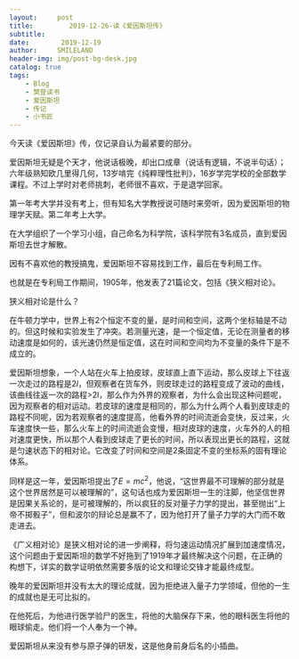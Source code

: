 ```yaml
---
layout:     post
title:         2019-12-26-读《爱因斯坦传》
subtitle:   
date:        2019-12-19
author:     SMILELAND
header-img: img/post-bg-desk.jpg
catalog: true
tags:
    - Blog
    - 樊登读书
    - 爱因斯坦
    - 传记
    - 小书匠
---
```


今天读《爱因斯坦》传，仅记录自认为最紧要的部分。

爱因斯坦无疑是个天才，他说话极晚，却出口成章（说话有逻辑，不说半句话）；六年级熟知欧几里得几何，13岁啃完《纯粹理性批判》，16岁学完学校的全部数学课程。不过上学时对老师挑刺，老师很不喜欢，于是退学回家。

第一年考大学并没有考上，但有知名大学教授说可随时来旁听，因为爱因斯坦的物理学天赋。第二年考上大学。

在大学组织了一个学习小组，自己命名为科学院，该科学院有3名成员，直到爱因斯坦去世才解散。

因有不喜欢他的教授搞鬼，爱因斯坦不容易找到工作，最后在专利局工作。

也就是在专利局工作期间，1905年，他发表了21篇论文，包括《狭义相对论》。

狭义相对论是什么？

在牛顿力学中，世界上有2个恒定不变的量，是时间和空间，这两个坐标轴是不动的。但这时候和实验发生了冲突。若测量光速，是一个恒定值，无论在测量者的移动速度是如何的，该光速仍然是恒定值，这在时间和空间均为不变量的条件下是不成立的。

爱因斯坦想象，一个人站在火车上拍皮球，皮球直上直下运动，那么皮球上下往返一次走过的路程是$2l$，但观察者在货车外，则皮球走过的路程变成了波动的曲线，该曲线往返一次的路程>2l，那么作为外界的观察者，为什么会出现这种问题呢，因为观察者的相对运动。若皮球的速度是相同的，那么为什么两个人看到皮球走的路程不同呢，因为若观察者的速度提高，他看外界的时间流逝会变快，反过来，火车速度快一些，那么火车上的时间流逝会变慢，相对皮球的速度，火车外的人的相对速度更快，所以那个人看到皮球走了更长的时间，所以表现出更长的路程，这就是匀速状态下的相对论。它改变了时间和空间是2条固定不变的坐标系的固有理论体系。

同样是这一年，爱因斯坦提出了$E=mc^2$，他说，“这世界最不可理解的部分就是这个世界居然是可以被理解的”，这句话也成为爱因斯坦一生的注脚，他坚信世界是因果关系论的，是可被理解的，所以疯狂的反对量子力学的提出，甚至抛出“上帝不掷骰子”，但和波尔的辩论总是赢不了，因为他打开了量子力学的大门而不敢走进去。

《广义相对论》是狭义相对论的进一步阐释，将匀速运动情况扩展到加速度情况，这个问题由于爱因斯坦的数学不好拖到了1919年才最终解决这个问题，在正确的构想下，详实的数学证明依然需要多版的论文和理论交锋才能最终成型。

晚年的爱因斯坦并没有太大的理论成就，因为拒绝进入量子力学领域，但他的一生的成就也是无可比拟的。

在他死后，为他进行医学验尸的医生，将他的大脑保存下来，他的眼科医生将他的眼球偷走。他们将一个人奉为一个神。

爱因斯坦从来没有参与原子弹的研发，这是他身前身后名的小插曲。